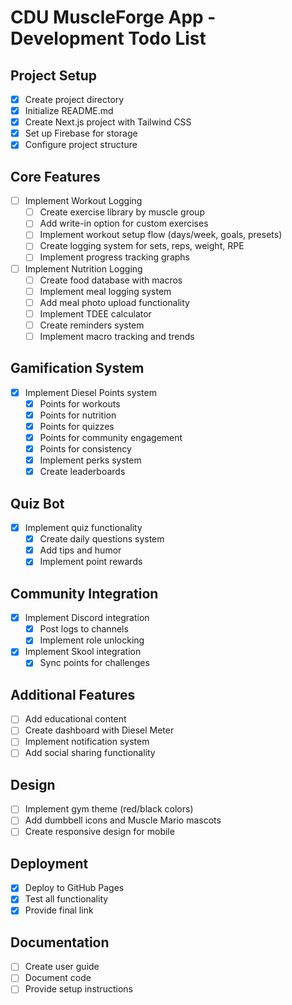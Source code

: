 # CDU MuscleForge App - Development Todo List

## Project Setup
- [x] Create project directory
- [x] Initialize README.md
- [x] Create Next.js project with Tailwind CSS
- [x] Set up Firebase for storage
- [x] Configure project structure

## Core Features
- [ ] Implement Workout Logging
  - [ ] Create exercise library by muscle group
  - [ ] Add write-in option for custom exercises
  - [ ] Implement workout setup flow (days/week, goals, presets)
  - [ ] Create logging system for sets, reps, weight, RPE
  - [ ] Implement progress tracking graphs

- [ ] Implement Nutrition Logging
  - [ ] Create food database with macros
  - [ ] Implement meal logging system
  - [ ] Add meal photo upload functionality
  - [ ] Implement TDEE calculator
  - [ ] Create reminders system
  - [ ] Implement macro tracking and trends

## Gamification System
- [x] Implement Diesel Points system
  - [x] Points for workouts
  - [x] Points for nutrition
  - [x] Points for quizzes
  - [x] Points for community engagement
  - [x] Points for consistency
  - [x] Implement perks system
  - [x] Create leaderboards

## Quiz Bot
- [x] Implement quiz functionality
  - [x] Create daily questions system
  - [x] Add tips and humor
  - [x] Implement point rewards

## Community Integration
- [x] Implement Discord integration
  - [x] Post logs to channels
  - [x] Implement role unlocking
- [x] Implement Skool integration
  - [x] Sync points for challenges

## Additional Features
- [ ] Add educational content
- [ ] Create dashboard with Diesel Meter
- [ ] Implement notification system
- [ ] Add social sharing functionality

## Design
- [ ] Implement gym theme (red/black colors)
- [ ] Add dumbbell icons and Muscle Mario mascots
- [ ] Create responsive design for mobile

## Deployment
- [x] Deploy to GitHub Pages
- [x] Test all functionality
- [x] Provide final link

## Documentation
- [ ] Create user guide
- [ ] Document code
- [ ] Provide setup instructions
